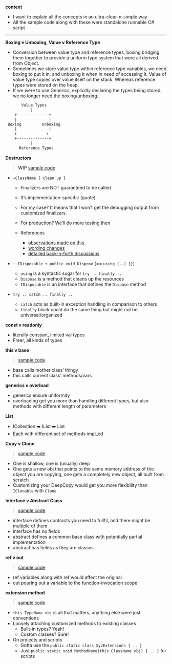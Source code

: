 
**context**

- I want to explain all the concepts in an ultra-clear-n-simple way
- All the sample code along with these were standalone runnable C# script

-----

**Boxing v Unboxing, Value v Reference Type**

- Conversion between value type and reference types, boxing bridging them together to provide a uniform type system that were all derived from Object.
- Sometimes we store value type within reference type variables, we need boxing to put it in, and unboxing it when in need of accessing it.
Value of value type copies over value itself on the stack. Whereas reference types were stored on the heap.
- If we were to use Generics, explicitly declaring the types being stored, we no longer need the boxing/unboxing.

```txt
       Value Types
           |
    +--------------+
    |              |
 Boxing         Unboxing
    |              |
    ⬇️             ⬆️
    +--------------+
           |
      Reference Types
```

**Destructors**

> **WIP** [sample code](https://github.com/codingEzio/codingezio.github.io/blob/master/hands-on/type-destructor.cs)

- `~ClassName { clean up }`

  - Finalizers are NOT guaranteed to be called
  - It’s implementation-specific (quote)
  - For my case? It means that I won’t get the debugging output from customized finalizers.
  - For production? We’ll do more testing then

  - References
    - [observations made on this](https://github.com/dotnet/csharpstandard/issues/291)
    - [wording changes](https://github.com/dotnet/csharpstandard/pull/309)
    - [detailed back-n-forth discussions](https://github.com/dotnet/docs/issues/17463)

- `: IDisposable + public void Dispose` (== `using (..) {}`)

  - `using` is a syntactic sugar for `try .. finally ..`
  - `Dispose` is a method that cleans up the resources
  - `IDisposable` is an interface that defines the `Dispose` method

- `try .. catch .. finally ..`

  - `catch` acts as built-in exception handling in comparison to others
  - `finally` block could do the same thing but might not be universal/organized

**const v readonly**

- literally constant, limited val types
- Freer, all kinds of types

**this v base**

> [sample code](https://github.com/codingEzio/codingezio.github.io/blob/master/hands-on/comparison-base-v-this.cs)

- base calls mother class’ thingy
- this calls current class’ methods/vars

**generics v overload**

- generics ensure uniformity
- overloading get you more than handling different types, but also methods with different length of parameters

**List**

- ICollection<T> ➡️ IList<T> ➡️ List
- Each with different set of methods impl_ed

**Copy v Clone**

> [sample code](https://github.com/codingEzio/codingezio.github.io/blob/master/hands-on/comparison-copy-shallow-v-deep.cs)

- One is shallow, one is (usually) deep
- One gets a new obj that points to the same memory address of the object you are copying, one gets a completely new object, all built from scratch
- Customizing your DeepCopy would get you more flexibility than `IClonable` with `Clone`

**Interface v Abstract Class**

> [sample code](https://github.com/codingEzio/codingezio.github.io/blob/master/hands-on/comparison-interface-v-abstract-class.cs)

- interface defines contracts you need to fullfil, and there might be multiple of them
- interface has no fields
- abstract defines a common base class with potentially partial implementation
- abstract has fields as they are classes

**ref v out**

> [sample code](https://github.com/codingEzio/codingezio.github.io/blob/master/hands-on/comparison-ref-v-out.cs)

- ref variables along with ref would affect the original
- out pouring out a variable to the function-invocation scope

**extension method**

> [sample code](https://github.com/codingEzio/codingezio.github.io/blob/master/hands-on/thing-extension-method.cs)

- `this TypeName obj` is all that matters, anything else were just conventions
- Loosely attaching customized methods to existing classes
  - Built-in types? Yeah!
  - Custom classes? Sure!
- On projects and scripts
  - Gotta use the `public static class XyzExtensions { .. }`
  - Just `public static void MethodName(this ClassName obj) { .. }` for scripts
